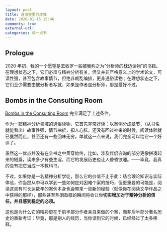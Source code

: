 ```yaml
---
layout: post
title: 咨询室里的炸弹
date: 2020-01-15 15:46
comments: true
external-url:
categories: 读一点书
---
```

## Prologue

2020 年初，我的一个愿望是去收罗一些被我称之为“分析师的枕边读物”的书籍。在理想状态之下，它们必须与精神分析有关，但又并非严格意义上的学术论文，可读性强，甚至包含故事情节，但绝非胡乱编排，更非通俗读物；在理想状态之下，它们至少需要由被分析者写就，如果是作者是分析师，那是最好不过。

## Bombs in the Consulting Room

[Bombs in the Consulting Room](https://book.douban.com/subject/34942109/) 完全满足了上述条件。

作为一部精神分析领域的通俗读物，它首先非常好读：以案例分成章节，（从书名就能看出）故事性强，情节曲折，扣人心弦，还没有回过神来的时候，阅读体验就已戛然而止，甚至还有一些回味无穷。单就这一点来说，我们完全可以给它一个好评了。

虽然这一优点并没有在全书之中贯穿始终，比如，涉及伴侣咨询的部分更像拼凑起来的短篇，读来多少有些生涩，而它的发展历史也让人昏昏欲睡。——毕竟，我真的没有把它当成一本教科书。

不过，如果你是一名精神分析学徒，那么它的价值不止于此：结合理论知识与实际体验，你当然从中可以学到一些如何应对困难个案的技巧，但更重要的可能是，阅读这些有时长达数年的案例本身也会带来一些新的经验（就像你在阅读文学作品之中获得的那样），那些甚至热泪盈眶的瞬间将会让你**切实增加对于精神分析的信任，并且感到稳定的必须。**

这也是为什么它的精彩更在于前半部分作者亲自来做的个案，而非后半部分著名历史的重新考证：毕竟，那是别人的经历，当你读到它的时候，已经经过了太多稀释。